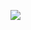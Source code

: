 ![](https://1366836623-files.gitbook.io/~/files/v0/b/gitbook-x-prod.appspot.com/o/spaces%2FWOWjDH33JGp4Ay1omBCB%2Fuploads%2FWKylYf1GhmqmbKbKwTkU%2Fapproach1.gif?alt=media&#x26;token=e62d5701-17f7-4fbf-9a15-ae9a761a2a9f%22)